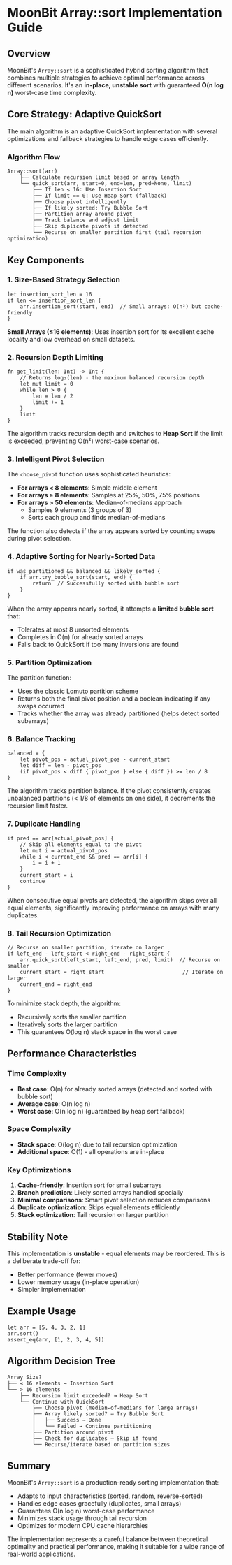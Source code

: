 # MoonBit Array::sort Implementation Guide

## Overview

MoonBit's `Array::sort` is a sophisticated hybrid sorting algorithm that combines multiple strategies to achieve optimal performance across different scenarios. It's an **in-place, unstable sort** with guaranteed **O(n log n)** worst-case time complexity.

## Core Strategy: Adaptive QuickSort

The main algorithm is an adaptive QuickSort implementation with several optimizations and fallback strategies to handle edge cases efficiently.

### Algorithm Flow

```
Array::sort(arr)
    ├── Calculate recursion limit based on array length
    └── quick_sort(arr, start=0, end=len, pred=None, limit)
        ├── If len ≤ 16: Use Insertion Sort
        ├── If limit == 0: Use Heap Sort (fallback)
        ├── Choose pivot intelligently
        ├── If likely sorted: Try Bubble Sort
        ├── Partition array around pivot
        ├── Track balance and adjust limit
        ├── Skip duplicate pivots if detected
        └── Recurse on smaller partition first (tail recursion optimization)
```

## Key Components

### 1. Size-Based Strategy Selection

```mbt
let insertion_sort_len = 16
if len <= insertion_sort_len {
    arr.insertion_sort(start, end)  // Small arrays: O(n²) but cache-friendly
}
```

**Small Arrays (≤16 elements)**: Uses insertion sort for its excellent cache locality and low overhead on small datasets.

### 2. Recursion Depth Limiting

```mbt
fn get_limit(len: Int) -> Int {
    // Returns log₂(len) - the maximum balanced recursion depth
    let mut limit = 0
    while len > 0 {
        len = len / 2
        limit += 1
    }
    limit
}
```

The algorithm tracks recursion depth and switches to **Heap Sort** if the limit is exceeded, preventing O(n²) worst-case scenarios.

### 3. Intelligent Pivot Selection

The `choose_pivot` function uses sophisticated heuristics:

- **For arrays < 8 elements**: Simple middle element
- **For arrays ≥ 8 elements**: Samples at 25%, 50%, 75% positions
- **For arrays > 50 elements**: Median-of-medians approach
  - Samples 9 elements (3 groups of 3)
  - Sorts each group and finds median-of-medians

The function also detects if the array appears sorted by counting swaps during pivot selection.

### 4. Adaptive Sorting for Nearly-Sorted Data

```mbt
if was_partitioned && balanced && likely_sorted {
    if arr.try_bubble_sort(start, end) {
        return  // Successfully sorted with bubble sort
    }
}
```

When the array appears nearly sorted, it attempts a **limited bubble sort** that:
- Tolerates at most 8 unsorted elements
- Completes in O(n) for already sorted arrays
- Falls back to QuickSort if too many inversions are found

### 5. Partition Optimization

The partition function:
- Uses the classic Lomuto partition scheme
- Returns both the final pivot position and a boolean indicating if any swaps occurred
- Tracks whether the array was already partitioned (helps detect sorted subarrays)

### 6. Balance Tracking

```mbt
balanced = {
    let pivot_pos = actual_pivot_pos - current_start
    let diff = len - pivot_pos
    (if pivot_pos < diff { pivot_pos } else { diff }) >= len / 8
}
```

The algorithm tracks partition balance. If the pivot consistently creates unbalanced partitions (< 1/8 of elements on one side), it decrements the recursion limit faster.

### 7. Duplicate Handling

```mbt
if pred == arr[actual_pivot_pos] {
    // Skip all elements equal to the pivot
    let mut i = actual_pivot_pos
    while i < current_end && pred == arr[i] {
        i = i + 1
    }
    current_start = i
    continue
}
```

When consecutive equal pivots are detected, the algorithm skips over all equal elements, significantly improving performance on arrays with many duplicates.

### 8. Tail Recursion Optimization

```mbt
// Recurse on smaller partition, iterate on larger
if left_end - left_start < right_end - right_start {
    arr.quick_sort(left_start, left_end, pred, limit)  // Recurse on smaller
    current_start = right_start                         // Iterate on larger
    current_end = right_end
}
```

To minimize stack depth, the algorithm:
- Recursively sorts the smaller partition
- Iteratively sorts the larger partition
- This guarantees O(log n) stack space in the worst case

## Performance Characteristics

### Time Complexity
- **Best case**: O(n) for already sorted arrays (detected and sorted with bubble sort)
- **Average case**: O(n log n)
- **Worst case**: O(n log n) (guaranteed by heap sort fallback)

### Space Complexity
- **Stack space**: O(log n) due to tail recursion optimization
- **Additional space**: O(1) - all operations are in-place

### Key Optimizations
1. **Cache-friendly**: Insertion sort for small subarrays
2. **Branch prediction**: Likely sorted arrays handled specially
3. **Minimal comparisons**: Smart pivot selection reduces comparisons
4. **Duplicate optimization**: Skips equal elements efficiently
5. **Stack optimization**: Tail recursion on larger partition

## Stability Note

This implementation is **unstable** - equal elements may be reordered. This is a deliberate trade-off for:
- Better performance (fewer moves)
- Lower memory usage (in-place operation)
- Simpler implementation

## Example Usage

```mbt
let arr = [5, 4, 3, 2, 1]
arr.sort()
assert_eq(arr, [1, 2, 3, 4, 5])
```

## Algorithm Decision Tree

```
Array Size?
├── ≤ 16 elements → Insertion Sort
└── > 16 elements
    ├── Recursion limit exceeded? → Heap Sort
    └── Continue with QuickSort
        ├── Choose pivot (median-of-medians for large arrays)
        ├── Array likely sorted? → Try Bubble Sort
        │   ├── Success → Done
        │   └── Failed → Continue partitioning
        ├── Partition around pivot
        ├── Check for duplicates → Skip if found
        └── Recurse/iterate based on partition sizes
```

## Summary

MoonBit's `Array::sort` is a production-ready sorting implementation that:
- Adapts to input characteristics (sorted, random, reverse-sorted)
- Handles edge cases gracefully (duplicates, small arrays)
- Guarantees O(n log n) worst-case performance
- Minimizes stack usage through tail recursion
- Optimizes for modern CPU cache hierarchies

The implementation represents a careful balance between theoretical optimality and practical performance, making it suitable for a wide range of real-world applications.
